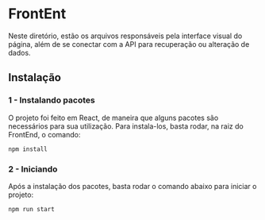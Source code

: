 # FrontEnt
Neste diretório, estão os arquivos responsáveis pela interface visual do página, além de se conectar com a API para recuperação ou alteração de dados.
## Instalação

### 1 - Instalando pacotes
O projeto foi feito em React, de maneira que alguns pacotes são necessários para sua utilização. Para instala-los, basta rodar, na raiz do FrontEnd, o comando:

`npm install`

### 2 - Iniciando
Após a instalação dos pacotes, basta rodar o comando abaixo para iniciar o projeto:

`npm run start`


